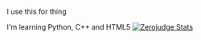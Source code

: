I use this for thing


I'm learning Python, C++ and HTML5
[![Zerojudge Stats](https://zj-query-0.herokuapp.com/user?account=yok939&name=yok939)](https://github.com/jason810496/Zerojudge-stats)

